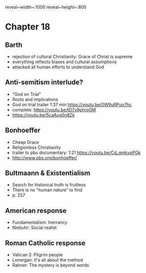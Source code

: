 reveal~width~:1000 reveal~height~:800

Chapter 18
==========

Barth
-----

-   rejection of cultural Christianity: Grace of Christ is supreme
-   everything reflects biases and cultural assumptions
-   attacked all human efforts to understand God

Anti-semitism interlude?
------------------------

-   \"God on Trial\"
-   Roots and implications
-   God on trial trailer 1:37 min <https://youtu.be/0W9uRPuo7hc>
-   complete: <https://youtu.be/tD7v9phroGM>
-   <https://youtu.be/5caAug5n8Zk>

Bonhoeffer
----------

-   Cheap Grace
-   Religionless Christianity
-   trailer to pbs documentary: 1:21 <https://youtu.be/Cd_gmkypPGk>
-   <http://www.pbs.org/bonhoeffer/>

Bultmaann & Existentialism
--------------------------

-   Search for historical truth is fruitless
-   There is no \"human nature\" to find
-   p\. 257

American response
-----------------

-   Fundamentalism: Inerrancy
-   Niebuhr: Social realist

Roman Catholic response
-----------------------

-   Vatican 2: Pilgrim people
-   Lonergan: It\'s all about the method
-   Rahner: The mystery is beyond words
